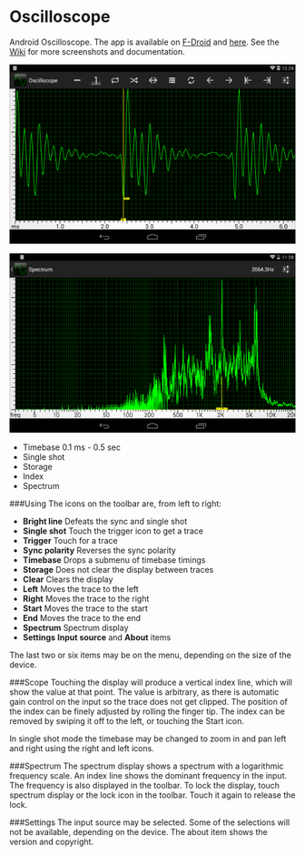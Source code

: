 Oscilloscope
============

Android Oscilloscope. The app is available on
[F-Droid](https://f-droid.org/repository/browse/?fdid=org.billthefarmer.scope)
and [here](https://github.com/billthefarmer/scope/releases). See the
[Wiki](https://github.com/billthefarmer/scope/wiki) for more screenshots
and documentation.

![](https://github.com/billthefarmer/billthefarmer.github.io/raw/master/images/Scope.png)

![](https://github.com/billthefarmer/billthefarmer.github.io/raw/master/images/Spectrum.png)

 *  Timebase 0.1 ms - 0.5 sec
 *  Single shot
 *  Storage
 *  Index
 *  Spectrum

###Using
 The icons on the toolbar are, from left to right:
 
 *  **Bright line** Defeats the sync and single shot
 *  **Single shot** Touch the trigger icon to get a trace
 *  **Trigger** Touch for a trace
 *  **Sync polarity** Reverses the sync polarity
 *  **Timebase** Drops a submenu of timebase timings
 *  **Storage** Does not clear the display between traces
 *  **Clear** Clears the display
 *  **Left** Moves the trace to the left
 *  **Right** Moves the trace to the right
 *  **Start** Moves the trace to the start
 *  **End** Moves the trace to the end
 *  **Spectrum** Spectrum display
 *  **Settings** **Input source** and **About** items

The last two or six items may be on the menu, depending on the size
of the device.

###Scope
Touching the display will produce a vertical index line, which will show the value at that point. The value is arbitrary, as there is automatic gain control on the input so the trace does not get clipped. The position of the index can be finely adjusted by rolling the finger tip. The index can be removed by swiping it off to the left, or touching the Start icon.

In single shot mode the timebase may be changed to zoom in and pan left and right using the right and left icons.

###Spectrum
The spectrum display shows a spectrum with a logarithmic frequency scale. An index line shows the dominant frequency in the input. The frequency is also displayed in the toolbar. To lock the display, touch spectrum display or the lock icon in the toolbar. Touch it again to release the lock.

###Settings
The input source may be selected. Some of the selections will not be
available, depending on the device. The about item shows the version
and copyright.
